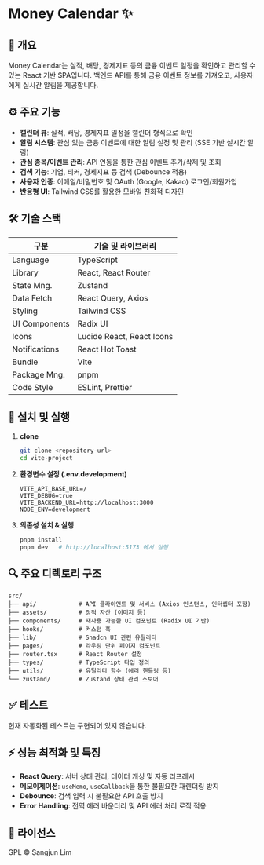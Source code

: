 # Money Calendar ✨

## 📖 개요

Money Calendar는 실적, 배당, 경제지표 등의 금융 이벤트 일정을 확인하고 관리할 수 있는 React 기반 SPA입니다. 백엔드 API를 통해 금융 이벤트 정보를 가져오고, 사용자에게 실시간 알림을 제공합니다.

## ⚙️ 주요 기능

- **캘린더 뷰**: 실적, 배당, 경제지표 일정을 캘린더 형식으로 확인
- **알림 시스템**: 관심 있는 금융 이벤트에 대한 알림 설정 및 관리 (SSE 기반 실시간 알림)
- **관심 종목/이벤트 관리**: API 연동을 통한 관심 이벤트 추가/삭제 및 조회
- **검색 기능**: 기업, 티커, 경제지표 등 검색 (Debounce 적용)
- **사용자 인증**: 이메일/비밀번호 및 OAuth (Google, Kakao) 로그인/회원가입
- **반응형 UI**: Tailwind CSS를 활용한 모바일 친화적 디자인

## 🛠️ 기술 스택

| 구분          | 기술 및 라이브러리        |
| ------------- | ------------------------- |
| Language      | TypeScript                |
| Library       | React, React Router       |
| State Mng.    | Zustand                   |
| Data Fetch    | React Query, Axios        |
| Styling       | Tailwind CSS              |
| UI Components | Radix UI                  |
| Icons         | Lucide React, React Icons |
| Notifications | React Hot Toast           |
| Bundle        | Vite                      |
| Package Mng.  | pnpm                      |
| Code Style    | ESLint, Prettier          |

## 🚀 설치 및 실행

1. **clone**

   ```bash
   git clone <repository-url>
   cd vite-project
   ```

2. **환경변수 설정 (.env.development)**

   ```
   VITE_API_BASE_URL=/
   VITE_DEBUG=true
   VITE_BACKEND_URL=http://localhost:3000
   NODE_ENV=development
   ```

3. **의존성 설치 & 실행**
   ```bash
   pnpm install
   pnpm dev   # http://localhost:5173 에서 실행
   ```

## 🔍 주요 디렉토리 구조

```
src/
├── api/            # API 클라이언트 및 서비스 (Axios 인스턴스, 인터셉터 포함)
├── assets/         # 정적 자산 (이미지 등)
├── components/     # 재사용 가능한 UI 컴포넌트 (Radix UI 기반)
├── hooks/          # 커스텀 훅
├── lib/            # Shadcn UI 관련 유틸리티
├── pages/          # 라우팅 단위 페이지 컴포넌트
├── router.tsx      # React Router 설정
├── types/          # TypeScript 타입 정의
├── utils/          # 유틸리티 함수 (에러 핸들링 등)
└── zustand/        # Zustand 상태 관리 스토어
```

## ✅ 테스트

현재 자동화된 테스트는 구현되어 있지 않습니다.

## ⚡ 성능 최적화 및 특징

- **React Query**: 서버 상태 관리, 데이터 캐싱 및 자동 리프레시
- **메모이제이션**: `useMemo`, `useCallback`을 통한 불필요한 재렌더링 방지
- **Debounce**: 검색 입력 시 불필요한 API 호출 방지
- **Error Handling**: 전역 에러 바운더리 및 API 에러 처리 로직 적용

## 📄 라이선스

GPL © Sangjun Lim
